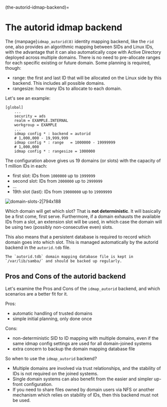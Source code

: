 (the-autorid-idmap-backend)=
# The autorid idmap backend

The {manpage}`idmap_autorid(8)` identity mapping backend, like the `rid` one, also provides an algorithmic mapping between SIDs and Linux IDs, with the advantage that it can also automatically cope with Active Directory deployed across multiple domains. There is no need to pre-allocate ranges for each specific existing or future domain. Some planning is required, though:

- range: the first and last ID that will be allocated on the Linux side by this backend. This includes all possible domains.
- rangesize: how many IDs to allocate to each domain.

Let's see an example:

    [global]
        ...
        security = ads
        realm = EXAMPLE.INTERNAL
        workgroup = EXAMPLE
        ...
        idmap config * : backend = autorid
        # 1,000,000 - 19,999,999
        idmap config * : range   = 1000000 - 19999999
        # 1,000,000
        idmap config * : rangesize = 1000000

The configuration above gives us 19 domains (or slots) with the capacity of 1 million IDs in each:
- first slot: IDs from `1000000` up to `1999999`
- second slot: IDs from `2000000` up to `2999999`
- ...
- 19th slot (last): IDs from `19000000` up to `19999999`

![domain-slots-2|794x188](https://assets.ubuntu.com/v1/346983ee-domain-slots-2.png)


Which domain will get which slot? That is **not deterministic**. It will basically be a first come, first serve. Furthermore, if a domain exhausts the available IDs from a slot, an extension slot will be used, in which case the domain will be using two (possibly non-consecutive even) slots.

This also means that a persistent database is required to record which domain goes into which slot. This is managed automatically by the autorid backend in the `autorid.tdb` file.

```{note}
The `autorid.tdb` domain mapping database file is kept in `/var/lib/samba/` and should be backed up regularly.
```

## Pros and Cons of the autorid backend

Let's examine the Pros and Cons of the `idmap_autorid` backend, and which scenarios are a better fit for it.

Pros:
- automatic handling of trusted domains
- simple initial planning, only done once

Cons:
- non-deterministic SID to ID mapping with multiple domains, even if the same idmap config settings are used for all domain-joined systems
- extra concern to backup the domain mapping database file

So when to use the `idmap_autorid` backend?
- Multiple domains are involved via trust relationships, and the stability of IDs is not required on the joined systems.
- Single domain systems can also benefit from the easier and simpler up-front configuration.
- If you need to share files owned by domain users via NFS or another mechanism which relies on stability of IDs, then this backend must not be used.
